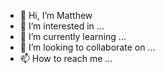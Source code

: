 - 👋 Hi, I’m Matthew
- 👀 I’m interested in ...
- 🌱 I’m currently learning ...
- 💞️ I’m looking to collaborate on ...
- 📫 How to reach me ...

<!---
Pryority/Pryority is a ✨ special ✨ repository because its `README.md` (this file) appears on your GitHub profile.
You can click the Preview link to take a look at your changes.
--->
